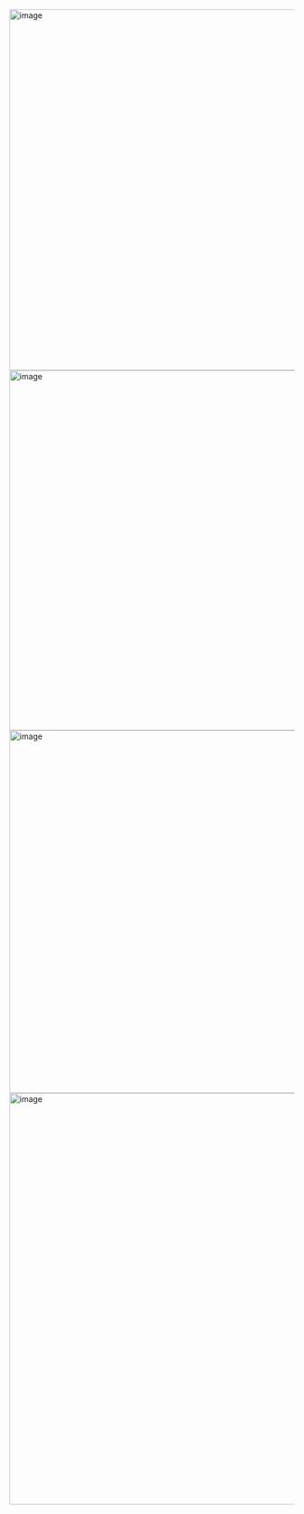 <img width="1364" height="638" alt="image" src="https://github.com/user-attachments/assets/0685a5a9-875a-47d7-8f92-536baed401bd" />
<img width="1366" height="636" alt="image" src="https://github.com/user-attachments/assets/37d159f6-5f86-4c0b-9032-558e62d6cb52" />


<img width="1354" height="641" alt="image" src="https://github.com/user-attachments/assets/baf19c4a-6147-4551-b152-1a36b63055fe" />
<img width="1366" height="727" alt="image" src="https://github.com/user-attachments/assets/447c61de-b0f6-4be0-aee9-473ab317bd86" />
